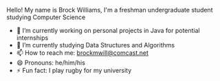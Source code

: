 Hello! My name is Brock Williams, I'm a freshman undergraduate student studying Computer Science

- 🔭 I’m currently working on personal projects in Java for potential internships
- 🌱 I’m currently studying Data Structures and Algorithms
- 📫 How to reach me: brockmwill@comcast.net
- 😄 Pronouns: he/him/his
- ⚡ Fun fact: I play rugby for my university

